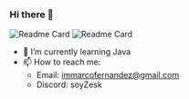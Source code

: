 ### Hi there 👋

![Readme Card](https://github-readme-stats.vercel.app/api?username=imZesk&show_icons=true&theme=radical)
![Readme Card](https://github-readme-stats.vercel.app/api/top-langs/?username=imZesk&show_icons=true&theme=radical)


- 🌱 I’m currently learning Java
- 📫 How to reach me: 
    - Email: immarcofernandez@gmail.com
    - Discord: soyZesk 
<!--
**imZesk/imZesk** is a ✨ _special_ ✨ repository because its `README.md` (this file) appears on your GitHub profile.


